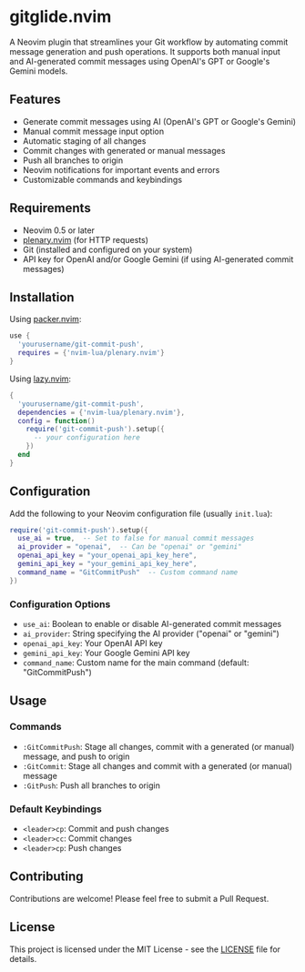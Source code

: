 # gitglide.nvim

A Neovim plugin that streamlines your Git workflow by automating commit message generation and push operations. It supports both manual input and AI-generated commit messages using OpenAI's GPT or Google's Gemini models.

## Features

- Generate commit messages using AI (OpenAI's GPT or Google's Gemini)
- Manual commit message input option
- Automatic staging of all changes
- Commit changes with generated or manual messages
- Push all branches to origin
- Neovim notifications for important events and errors
- Customizable commands and keybindings

## Requirements

- Neovim 0.5 or later
- [plenary.nvim](https://github.com/nvim-lua/plenary.nvim) (for HTTP requests)
- Git (installed and configured on your system)
- API key for OpenAI and/or Google Gemini (if using AI-generated commit messages)

## Installation

Using [packer.nvim](https://github.com/wbthomason/packer.nvim):

```lua
use {
  'yourusername/git-commit-push',
  requires = {'nvim-lua/plenary.nvim'}
}
```

Using [lazy.nvim](https://github.com/folke/lazy.nvim):

```lua
{
  'yourusername/git-commit-push',
  dependencies = {'nvim-lua/plenary.nvim'},
  config = function()
    require('git-commit-push').setup({
      -- your configuration here
    })
  end
}
```

## Configuration

Add the following to your Neovim configuration file (usually `init.lua`):

```lua
require('git-commit-push').setup({
  use_ai = true,  -- Set to false for manual commit messages
  ai_provider = "openai",  -- Can be "openai" or "gemini"
  openai_api_key = "your_openai_api_key_here",
  gemini_api_key = "your_gemini_api_key_here",
  command_name = "GitCommitPush"  -- Custom command name
})
```

### Configuration Options

- `use_ai`: Boolean to enable or disable AI-generated commit messages
- `ai_provider`: String specifying the AI provider ("openai" or "gemini")
- `openai_api_key`: Your OpenAI API key
- `gemini_api_key`: Your Google Gemini API key
- `command_name`: Custom name for the main command (default: "GitCommitPush")

## Usage

### Commands

- `:GitCommitPush`: Stage all changes, commit with a generated (or manual) message, and push to origin
- `:GitCommit`: Stage all changes and commit with a generated (or manual) message
- `:GitPush`: Push all branches to origin

### Default Keybindings

- `<leader>cp`: Commit and push changes
- `<leader>cc`: Commit changes
- `<leader>cp`: Push changes

## Contributing

Contributions are welcome! Please feel free to submit a Pull Request.

## License

This project is licensed under the MIT License - see the [LICENSE](LICENSE) file for details.
